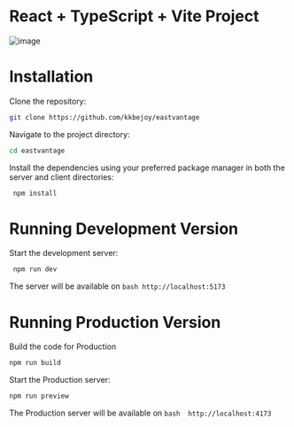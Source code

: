 # React + TypeScript + Vite Project



![image](https://github.com/kkbejoy/eastvantage/assets/49184438/c483e7c9-75ff-4752-810a-cfb083ca98ac)


# Installation
Clone the repository:

```bash
git clone https://github.com/kkbejoy/eastvantage
```

Navigate to the project directory:

```bash
cd eastvantage
```

Install the dependencies using your preferred package manager in both the server and client directories:

```bash 
 npm install
```


# Running Development Version

Start the development server:

```bash 
 npm run dev
```

The server will  be available on ```bash http://localhost:5173 ```

# Running Production Version

Build the code for Production

```bash 
npm run build
```
Start the Production server:

```bash 
npm run preview
```

The Production server will  be available on ```bash  http://localhost:4173 ```





